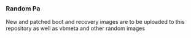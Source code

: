 ### Random Pa
New and patched boot and recovery images are to be uploaded to this repository as well as vbmeta and other random images
